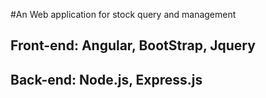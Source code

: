 #An Web application for stock query and management 

## Front-end: Angular, BootStrap, Jquery
## Back-end: Node.js, Express.js 
